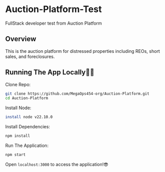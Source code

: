 # Auction-Platform-Test
FullStack developer test from Auction Platform


## Overview

This is the auction platform for distressed properties including REOs, short sales, and foreclosures.

## Running The App Locally👨‍💻

Clone Repo:

```sh
git clone https://github.com/MegaOps454-org/Auction-Platform.git
cd Auction-Platform
```

Install Node:

```sh
install node v22.10.0
```

Install Dependencies:

```sh
npm install
```

Run The Application:

```sh
npm start
```

Open `localhost:3000` to access the application!😎
